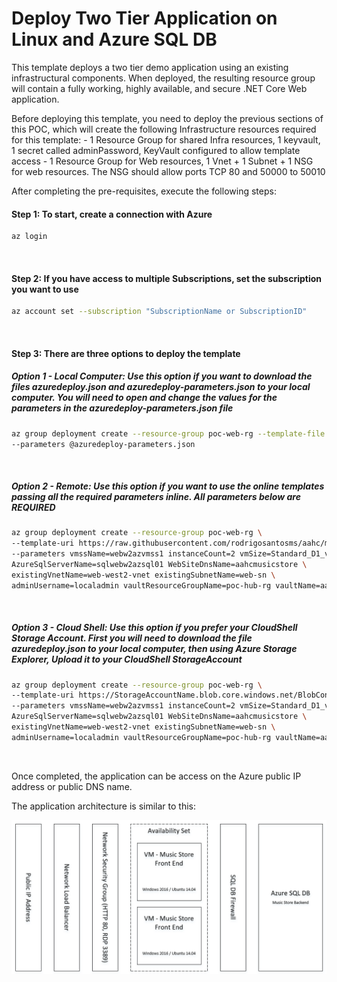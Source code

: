 # Deploy Two Tier Application on Linux and Azure SQL DB

This template deploys a two tier demo application using an existing infrastructural components. When deployed, the resulting resource group will contain a fully working, highly available, and secure .NET Core Web application. 

Before deploying this template, you need to deploy the previous sections of this POC, which will create the following Infrastructure resources required for this template:
    - 1 Resource Group for shared Infra resources, 1 keyvault, 1 secret called adminPassword, KeyVault configured to allow template access
    - 1 Resource Group for Web resources, 1 Vnet + 1 Subnet + 1 NSG for web resources. The NSG should allow ports TCP 80 and 50000 to 50010

After completing the pre-requisites, execute the following steps:

#### Step 1: To start, create a connection with Azure

```bash
az login
```

<br>

#### Step 2: If you have access to multiple Subscriptions, set the subscription you want to use

```bash
az account set --subscription "SubscriptionName or SubscriptionID"
```

<br>

#### Step 3: There are three options to deploy the template

##### Option 1 - Local Computer: Use this option if you want to download the files azuredeploy.json and azuredeploy-parameters.json to your local computer. You will need to open and change the values for the parameters in the azuredeploy-parameters.json file

```bash
az group deployment create --resource-group poc-web-rg --template-file azuredeploy.json \
--parameters @azuredeploy-parameters.json
```

<br>

##### Option 2 - Remote: Use this option if you want to use the online templates passing all the required parameters inline. All parameters below are REQUIRED

```bash
az group deployment create --resource-group poc-web-rg \
--template-uri https://raw.githubusercontent.com/rodrigosantosms/aahc/master/2-poc/2-1-maintrack/templates/vmscaleset/azuredeploy.json \
--parameters vmssName=webw2azvmss1 instanceCount=2 vmSize=Standard_D1_v2 \
AzureSqlServerName=sqlwebw2azsql01 WebSiteDnsName=aahcmusicstore \
existingVnetName=web-west2-vnet existingSubnetName=web-sn \
adminUsername=localadmin vaultResourceGroupName=poc-hub-rg vaultName=aahckv1 mySecret=adminPassword
```

<br>

##### Option 3 - Cloud Shell: Use this option if you prefer your CloudShell Storage Account. First you will need to download the file azuredeploy.json to your local computer, then using Azure Storage Explorer, Upload it to your CloudShell StorageAccount

```bash
az group deployment create --resource-group poc-web-rg \
--template-uri https://StorageAccountName.blob.core.windows.net/BlobContainerName/azuredeploy.json \
--parameters vmssName=webw2azvmss1 instanceCount=2 vmSize=Standard_D1_v2 \
AzureSqlServerName=sqlwebw2azsql01 WebSiteDnsName=aahcmusicstore \
existingVnetName=web-west2-vnet existingSubnetName=web-sn \
adminUsername=localadmin vaultResourceGroupName=poc-hub-rg vaultName=aahckv1 mySecret=adminPassword
```

<br>

Once completed, the application can be access on the Azure public IP address or public DNS name.

The application architecture is similar to this:

![](./images/architecture.png)
